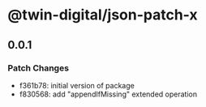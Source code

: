 # @twin-digital/json-patch-x

## 0.0.1

### Patch Changes

- f361b78: initial version of package
- f830568: add "appendIfMissing" extended operation
